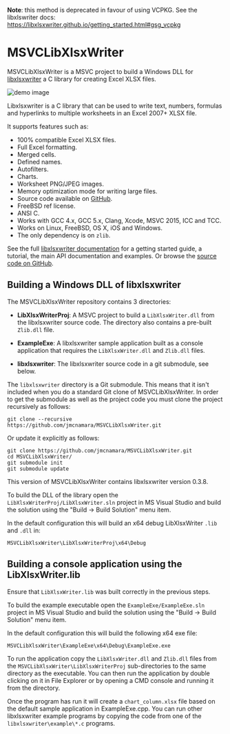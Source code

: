 **Note**: this method is deprecated in favour of using VCPKG. See the libxlswriter docs: https://libxlsxwriter.github.io/getting_started.html#gsg_vcpkg 


# MSVCLibXlsxWriter


MSVCLibXlsxWriter is a MSVC project to build a Windows DLL for
[libxlsxwriter][lxw_git] a C library for creating Excel XLSX files.

[lxw_git]: https://github.com/jmcnamara/libxlsxwriter

![demo image](http://libxlsxwriter.github.io/demo.png)

Libxlsxwriter is a C library that can be used to write text, numbers, formulas
and hyperlinks to multiple worksheets in an Excel 2007+ XLSX file.

It supports features such as:

- 100% compatible Excel XLSX files.
- Full Excel formatting.
- Merged cells.
- Defined names.
- Autofilters.
- Charts.
- Worksheet PNG/JPEG images.
- Memory optimization mode for writing large files.
- Source code available on [GitHub](https://github.com/jmcnamara/libxlsxwriter).
- FreeBSD ref license.
- ANSI C.
- Works with GCC 4.x, GCC 5.x, Clang, Xcode, MSVC 2015, ICC and TCC.
- Works on Linux, FreeBSD, OS X, iOS and Windows.
- The only dependency is on `zlib`.

See the full [libxlsxwriter documentation][lxw_docs] for a getting started
guide, a tutorial, the main API documentation and examples. Or browse the
[source code on GitHub][lxw_git].

[lxw_docs]: http://libxlsxwriter.github.io


## Building a Windows DLL of libxlsxwriter

The MSVCLibXlsxWriter repository contains 3 directories:

- **LibXlsxWriterProj**: A MSVC project to build a `LibXlsxWriter.dll` from
    the libxlsxwriter source code. The directory also contains a pre-built
    `Zlib.dll` file.

- **ExampleExe**: A libxlsxwriter sample application built as a console
    application that requires the `LibXlsxWriter.dll` and `Zlib.dll` files.

- **libxlsxwriter**: The libxlsxwriter source code in a git submodule, see
    below.

The `libxlsxwriter` directory is a Git submodule. This means that it isn't
included when you do a standard Git clone of MSVCLibXlsxWriter. In order to
get the submodule as well as the project code you must clone the project
recursively as follows:

    git clone --recursive https://github.com/jmcnamara/MSVCLibXlsxWriter.git

Or update it explicitly as follows:

    git clone https://github.com/jmcnamara/MSVCLibXlsxWriter.git
    cd MSVCLibXlsxWriter/
    git submodule init
    git submodule update

This version of MSVCLibXlsxWriter contains libxlsxwriter version 0.3.8.



To build the DLL of the library open the `LibXlsxWriterProj/LibXlsxWriter.sln`
project in MS Visual Studio and build the solution using the "Build -> Build
Solution" menu item.

In the default configuration this will build an x64 debug LibXlsxWriter `.lib`
and `.dll` in:

    MSVCLibXlsxWriter\LibXlsxWriterProj\x64\Debug


## Building a console application using the LibXlsxWriter.lib

Ensure that `LibXlsxWriter.lib` was built correctly in the previous steps.

To build the example executable open the `ExampleExe/ExampleExe.sln` project
in MS Visual Studio and build the solution using the "Build -> Build Solution"
menu item.

In the default configuration this will build the following x64 exe file:

    MSVCLibXlsxWriter\ExampleExe\x64\Debug\ExampleExe.exe

To run the application copy the `LibXlsxWriter.dll` and `Zlib.dll` files from
the `MSVCLibXlsxWriter\LibXlsxWriterProj` sub-directories to the same
directory as the executable. You can then run the application by double
clicking on it in File Explorer or by opening a CMD console and running it
from the directory.

Once the program has run it will create a `chart_column.xlsx` file based on
the default sample application in ExampleExe.cpp. You can run other
libxlsxwriter example programs by copying the code from one of the
`libxlsxwriter\example\*.c` programs.
